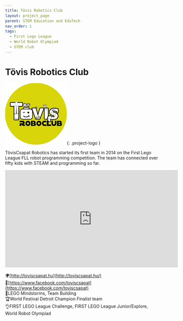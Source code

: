 ```yaml
---
title: Tövis Robotics Club
layout: project_page
parent: STEM Education and EduTech
nav_order: 1
tags:
  - First Lego League
  - World Robot Olympiad
  - STEM club
---
```


# Tövis Robotics Club

![logo](assets/tovis_logo.png){: .project-logo }

TövisCsapat Robotics has started its first team in 2014 on the First Lego League FLL robot programming competition. The team has connected over fifty kids with STEAM and programming so far.

<iframe width="560" height="315" src="https://www.youtube.com/embed/32ZWr7MR5Jc" title="YouTube video player" frameborder="0" allow="accelerometer; autoplay; clipboard-write; encrypted-media; gyroscope; picture-in-picture; web-share" referrerpolicy="strict-origin-when-cross-origin" allowfullscreen></iframe>

🌍[http://toviscsapat.hu](http://toviscsapat.hu/) \
🔗[https://www.facebook.com/toviscsapat](https://www.facebook.com/toviscsapat) \
🤖LEGO Mindstorms, Team Building \
🏆World Festival Detroit Champion Finalist team \
👌FIRST LEGO League Challenge, FIRST LEGO League Junior/Explore, World Robot Olympiad